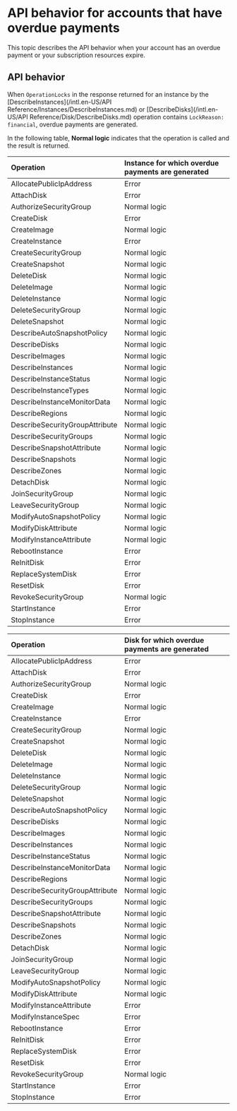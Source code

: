 # API behavior for accounts that have overdue payments

This topic describes the API behavior when your account has an overdue payment or your subscription resources expire.

## API behavior

When `OperationLocks` in the response returned for an instance by the [DescribeInstances](/intl.en-US/API Reference/Instances/DescribeInstances.md) or [DescribeDisks](/intl.en-US/API Reference/Disk/DescribeDisks.md) operation contains `LockReason: financial`, overdue payments are generated.

In the following table, **Normal logic** indicates that the operation is called and the result is returned.

|Operation|Instance for which overdue payments are generated|
|:--------|:------------------------------------------------|
|AllocatePublicIpAddress|Error|
|AttachDisk|Error|
|AuthorizeSecurityGroup|Normal logic|
|CreateDisk|Error|
|CreateImage|Normal logic|
|CreateInstance|Error|
|CreateSecurityGroup|Normal logic|
|CreateSnapshot|Normal logic|
|DeleteDisk|Normal logic|
|DeleteImage|Normal logic|
|DeleteInstance|Normal logic|
|DeleteSecurityGroup|Normal logic|
|DeleteSnapshot|Normal logic|
|DescribeAutoSnapshotPolicy|Normal logic|
|DescribeDisks|Normal logic|
|DescribeImages|Normal logic|
|DescribeInstances|Normal logic|
|DescribeInstanceStatus|Normal logic|
|DescribeInstanceTypes|Normal logic|
|DescribeInstanceMonitorData|Normal logic|
|DescribeRegions|Normal logic|
|DescribeSecurityGroupAttribute|Normal logic|
|DescribeSecurityGroups|Normal logic|
|DescribeSnapshotAttribute|Normal logic|
|DescribeSnapshots|Normal logic|
|DescribeZones|Normal logic|
|DetachDisk|Normal logic|
|JoinSecurityGroup|Normal logic|
|LeaveSecurityGroup|Normal logic|
|ModifyAutoSnapshotPolicy|Normal logic|
|ModifyDiskAttribute|Normal logic|
|ModifyInstanceAttribute|Normal logic|
|RebootInstance|Error|
|ReInitDisk|Error|
|ReplaceSystemDisk|Error|
|ResetDisk|Error|
|RevokeSecurityGroup|Normal logic|
|StartInstance|Error|
|StopInstance|Error|

|Operation|Disk for which overdue payments are generated|
|:--------|:--------------------------------------------|
|AllocatePublicIpAddress|Error|
|AttachDisk|Error|
|AuthorizeSecurityGroup|Normal logic|
|CreateDisk|Error|
|CreateImage|Normal logic|
|CreateInstance|Error|
|CreateSecurityGroup|Normal logic|
|CreateSnapshot|Normal logic|
|DeleteDisk|Normal logic|
|DeleteImage|Normal logic|
|DeleteInstance|Normal logic|
|DeleteSecurityGroup|Normal logic|
|DeleteSnapshot|Normal logic|
|DescribeAutoSnapshotPolicy|Normal logic|
|DescribeDisks|Normal logic|
|DescribeImages|Normal logic|
|DescribeInstances|Normal logic|
|DescribeInstanceStatus|Normal logic|
|DescribeInstanceMonitorData|Normal logic|
|DescribeRegions|Normal logic|
|DescribeSecurityGroupAttribute|Normal logic|
|DescribeSecurityGroups|Normal logic|
|DescribeSnapshotAttribute|Normal logic|
|DescribeSnapshots|Normal logic|
|DescribeZones|Normal logic|
|DetachDisk|Normal logic|
|JoinSecurityGroup|Normal logic|
|LeaveSecurityGroup|Normal logic|
|ModifyAutoSnapshotPolicy|Normal logic|
|ModifyDiskAttribute|Normal logic|
|ModifyInstanceAttribute|Error|
|ModifyInstanceSpec|Error|
|RebootInstance|Error|
|ReInitDisk|Error|
|ReplaceSystemDisk|Error|
|ResetDisk|Error|
|RevokeSecurityGroup|Normal logic|
|StartInstance|Error|
|StopInstance|Error|


